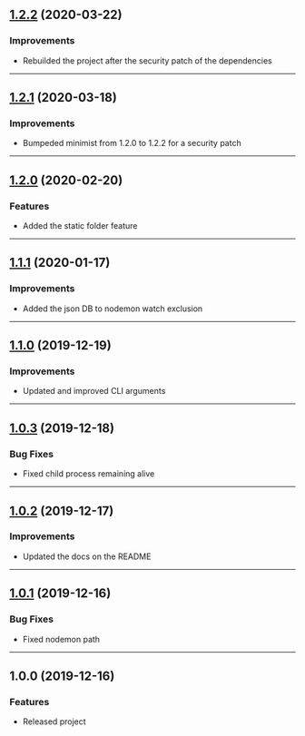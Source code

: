 <a name="1.2.2"></a>
## [1.2.2](https://github.com/zosma180/jgloo/compare/1.2.1...1.2.2) (2020-03-22)

### Improvements

* Rebuilded the project after the security patch of the dependencies

---

<a name="1.2.1"></a>
## [1.2.1](https://github.com/zosma180/jgloo/compare/1.2.0...1.2.1) (2020-03-18)

### Improvements

* Bumpeded minimist from 1.2.0 to 1.2.2 for a security patch

---

<a name="1.2.0"></a>
## [1.2.0](https://github.com/zosma180/jgloo/compare/1.1.1...1.2.0) (2020-02-20)

### Features

* Added the static folder feature

---

<a name="1.1.1"></a>
## [1.1.1](https://github.com/zosma180/jgloo/compare/1.1.0...1.1.1) (2020-01-17)

### Improvements

* Added the json DB to nodemon watch exclusion

---

<a name="1.1.0"></a>
## [1.1.0](https://github.com/zosma180/jgloo/compare/1.0.3...1.1.0) (2019-12-19)

### Improvements

* Updated and improved CLI arguments

---

<a name="1.0.3"></a>
## [1.0.3](https://github.com/zosma180/jgloo/compare/1.0.2...1.0.3) (2019-12-18)

### Bug Fixes

* Fixed child process remaining alive

---

<a name="1.0.2"></a>
## [1.0.2](https://github.com/zosma180/jgloo/compare/1.0.1...1.0.2) (2019-12-17)

### Improvements

* Updated the docs on the README

---

<a name="1.0.1"></a>
## [1.0.1](https://github.com/zosma180/jgloo/compare/1.0.0...1.0.1) (2019-12-16)

### Bug Fixes

* Fixed nodemon path

---

<a name="1.0.0"></a>
## 1.0.0 (2019-12-16)

### Features

* Released project